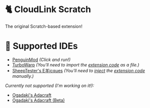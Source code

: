 # 🐈 CloudLink Scratch
The original Scratch-based extension!

# 📃 Supported IDEs
- [PenguinMod](https://studio.penguinmod.site/editor.html?extension=https://extensions.penguinmod.site/extensions/MikeDev101/cloudlink.js) _(Click and run!)_
- [TurboWarp](https://turbowarp.org/editor) _(You'll need to import the [extension code](https://mikedev101.github.io/cloudlink/scratch/cloudlink_turbowarp.js) as a file.)_
- [SheepTester's E羊icques](https://sheeptester.github.io/scratch-gui) _(You'll need to [inject](https://chrome.google.com/webstore/detail/code-injector/edkcmfocepnifkbnbkmlcmegedeikdeb) the [extension code](https://mikedev101.github.io/cloudlink/scratch/cloudlink_epicques.js) manually.)_

_Currently not supported (I'm working on it!):_
- [Ogadaki's Adacraft](https://adacraft.org/studio/)
- [Ogadaki's Adacraft (Beta)](https://beta.adacraft.org/studio/) 
